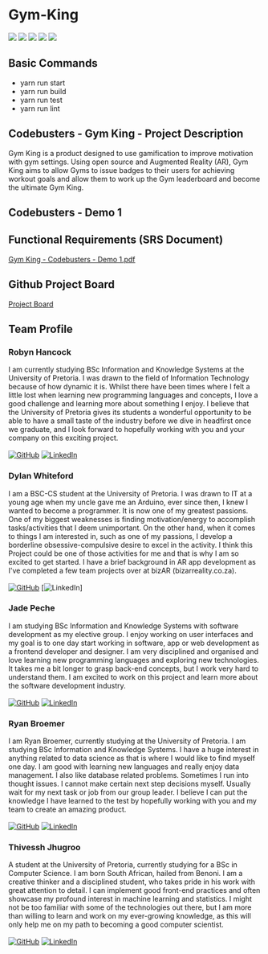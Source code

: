 # Gym-King
![](https://img.shields.io/github/issues/COS301-SE-2022/Gym-King?style=for-the-badge&cacheSeconds=300)
![](https://img.shields.io/github/issues-pr/COS301-SE-2022/Gym-King?style=for-the-badge&cacheSeconds=300)
![](https://img.shields.io/github/issues-pr-closed/COS301-SE-2022/Gym-King?style=for-the-badge&cacheSeconds=300)
![](https://img.shields.io/github/last-commit/COS301-SE-2022/Gym-King?style=for-the-badge&cacheSeconds=300)
![](https://img.shields.io/github/commit-activity/m/COS301-SE-2022/Gym-King?style=for-the-badge&cacheSeconds=300)
## Basic Commands
- yarn run start
- yarn run build
- yarn run test
- yarn run lint
## Codebusters - Gym King - Project Description
Gym King is a product designed to use gamification to improve motivation with gym settings. Using open source and Augmented Reality (AR), Gym King aims to allow Gyms to issue badges to their users for achieving workout goals and allow them to work up the Gym leaderboard and become the ultimate Gym King.

## Codebusters - Demo 1

## Functional Requirements (SRS Document)
[Gym King - Codebusters - Demo 1.pdf](https://github.com/COS301-SE-2022/Gym-King/files/8682399/Gym.King.-.Codebusters.-.Demo.1.pdf)

## Github Project Board
[Project Board](https://github.com/COS301-SE-2022/Gym-King/projects/1)

## Team Profile
### Robyn Hancock
I am currently studying BSc Information and Knowledge Systems at the University of Pretoria. I was drawn to the field of Information Technology because of how dynamic it is. Whilst there have been times where I felt a little lost when learning new programming languages and concepts, I love a good challenge and learning more about something I enjoy. 
I believe that the University of Pretoria gives its students a wonderful opportunity to be able to have a small taste of the industry before we dive in headfirst once we graduate, and I look forward to hopefully working with you and your company on this exciting project.<br> <br>
[![GitHub](https://img.shields.io/badge/GitHub-100000?style=for-the-badge&logoColor=white)](https://github.com/RobynHancock) 
[![LinkedIn](https://img.shields.io/badge/LinkedIn-0077B5?style=for-the-badge&logoColor=white)](https://www.linkedin.com/in/robyn-c-hancock/)

### Dylan Whiteford
I am a BSC-CS student at the University of Pretoria. I was drawn to IT at a young age when my uncle gave me an Arduino, ever since then, I knew I wanted to become a programmer. It is now one of my greatest passions. One of my biggest weaknesses is finding motivation/energy to accomplish tasks/activities that I deem unimportant. On the other hand, when it comes to things I am interested in, such as one of my passions, I develop a borderline obsessive-compulsive desire to excel in the activity. I think this Project could be one of those activities for me and that is why I am so excited to get started. I have a brief background in AR app development as I've completed a few team projects over at bizAR (bizarreality.co.za). <br> <br>
[![GitHub](https://img.shields.io/badge/GitHub-100000?style=for-the-badge&logoColor=white)](https://github.com/DYL-WF) 
[![LinkedIn](https://img.shields.io/badge/LinkedIn-0077B5?style=for-the-badge&logoColor=white)]

### Jade Peche
I am studying BSc Information and Knowledge Systems with software development as my elective group. I enjoy working on user interfaces and my goal is to one day start working in software, app or web development as a frontend developer and designer. I am very disciplined and organised and love learning new programming languages and exploring new technologies. It takes me a bit longer to grasp back-end concepts, but I work very hard to understand them. I am excited to work on this project and learn more about the software development industry. <br> <br>
[![GitHub](https://img.shields.io/badge/GitHub-100000?style=for-the-badge&logoColor=white)](https://github.com/jademichellepeche) 
[![LinkedIn](https://img.shields.io/badge/LinkedIn-0077B5?style=for-the-badge&logoColor=white)](https://www.linkedin.com/in/jade-peche/)

### Ryan Broemer
I am Ryan Broemer, currently studying at the University of Pretoria. I am studying BSc Information and Knowledge Systems. I have a huge interest in anything related to data science as that is where I would like to find myself one day. I am good with learning new languages and really enjoy data management. I also like database related problems. Sometimes I run into thought issues. I cannot make certain next step decisions myself. Usually wait for my next task or job from our group leader. I believe I can put the knowledge I have learned to the test by hopefully working with you and my team to create an amazing product. <br> <br>
[![GitHub](https://img.shields.io/badge/GitHub-100000?style=for-the-badge&logoColor=white)](https://github.com/RyanBroemer) 
[![LinkedIn](https://img.shields.io/badge/LinkedIn-0077B5?style=for-the-badge&logoColor=white)](https://www.linkedin.com/in/ryan-broemer-49156823a/)

### Thivessh Jhugroo
A student at the University of Pretoria, currently studying for a BSc in Computer Science. I am born South African, hailed from Benoni. I am a creative thinker and a disciplined student, who takes pride in his work with great attention to detail. I can implement good front-end practices and often showcase my profound interest in machine learning and statistics. I might not be too familiar with some of the technologies out there, but I am more than willing to learn and work on my ever-growing knowledge, as this will only help me on my path to becoming a good computer scientist. <br> <br>
[![GitHub](https://img.shields.io/badge/GitHub-100000?style=for-the-badge&logoColor=white)](https://github.com/Thivesshj) 
[![LinkedIn](https://img.shields.io/badge/LinkedIn-0077B5?style=for-the-badge&logoColor=white)](https://www.linkedin.com/in/thivessh-jhugroo-879a3b1b6/)
